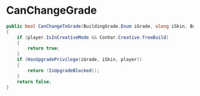 <Badge type="danger" text="Carbon Compatible"/><Badge type="warning" text="Oxide Compatible"/>
# CanChangeGrade
```csharp
public bool CanChangeToGrade(BuildingGrade.Enum iGrade, ulong iSkin, BasePlayer player)
{
	if (player.IsInCreativeMode && ConVar.Creative.freeBuild)
	{
		return true;
	}
	if (HasUpgradePrivilege(iGrade, iSkin, player))
	{
		return !IsUpgradeBlocked();
	}
	return false;
}

```
